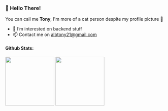 ### 👋 Hello There!
You can call me **Tony**, I'm more of a cat person despite my profile picture 👀
- 🌱 I’m interested on backend stuff
- 📫 Contact me on albtony21@gmail.com

#### Github Stats:
<div>
    <img height=154 src="https://github-readme-stats.vercel.app/api?username=albtony&show_icons=true&theme=react&count_private=true&bg_color=222222" />
    <img height=154 src="https://github-readme-stats.vercel.app/api/top-langs/?username=albtony&exclude_repo=PWEB-Kode-Pos&layout=compact&theme=react&langs_count=8&bg_color=222222" />
</div>
